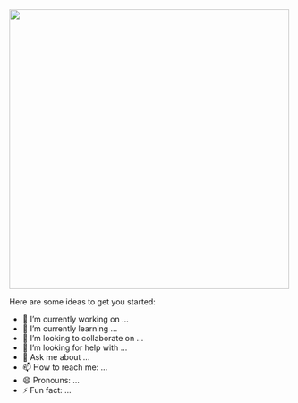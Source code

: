 <img src="https://www.google.com/url?sa=i&url=https%3A%2F%2Ffoni.papik.pro%2F7847-hello.html&psig=AOvVaw2pA6bId3DsKtwSVGmpZhvt&ust=1748855033472000&source=images&cd=vfe&opi=89978449&ved=0CBQQjRxqFwoTCNC__O7uz40DFQAAAAAdAAAAABAL" width="500px"/>

Here are some ideas to get you started:

- 🔭 I’m currently working on ...
- 🌱 I’m currently learning ...
- 👯 I’m looking to collaborate on ...
- 🤔 I’m looking for help with ...
- 💬 Ask me about ...
- 📫 How to reach me: ...
- 😄 Pronouns: ...
- ⚡ Fun fact: ...

